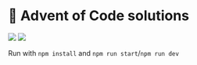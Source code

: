 # 🎄 Advent of Code solutions
![](https://img.shields.io/badge/stars%20⭐-28-yellow)
![](https://img.shields.io/badge/days%20completed-14-red?color=C59DFF)

Run with `npm install` and `npm run start`/`npm run dev`
